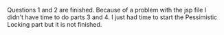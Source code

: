 Questions 1 and 2 are finished. 
Because of a problem with the jsp file I didn't have time to do parts 3 and 4. I just had time to start the Pessimistic Locking part but it is not finished.
